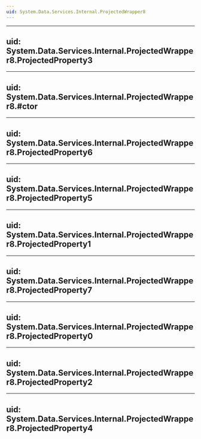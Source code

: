 ```yaml
---
uid: System.Data.Services.Internal.ProjectedWrapper8
---
```


---
uid: System.Data.Services.Internal.ProjectedWrapper8.ProjectedProperty3
---

---
uid: System.Data.Services.Internal.ProjectedWrapper8.#ctor
---

---
uid: System.Data.Services.Internal.ProjectedWrapper8.ProjectedProperty6
---

---
uid: System.Data.Services.Internal.ProjectedWrapper8.ProjectedProperty5
---

---
uid: System.Data.Services.Internal.ProjectedWrapper8.ProjectedProperty1
---

---
uid: System.Data.Services.Internal.ProjectedWrapper8.ProjectedProperty7
---

---
uid: System.Data.Services.Internal.ProjectedWrapper8.ProjectedProperty0
---

---
uid: System.Data.Services.Internal.ProjectedWrapper8.ProjectedProperty2
---

---
uid: System.Data.Services.Internal.ProjectedWrapper8.ProjectedProperty4
---
